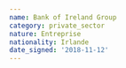 ```yaml
---
name: Bank of Ireland Group
category: private_sector
nature: Entreprise
nationality: Irlande
date_signed: '2018-11-12'
---
```

    